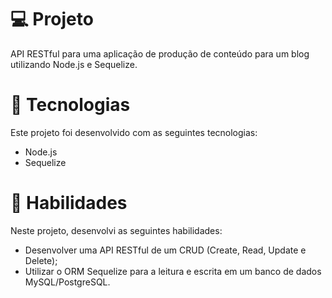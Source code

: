 # 💻 Projeto
API RESTful para uma aplicação de produção de conteúdo para um blog utilizando Node.js e Sequelize.
# 🚀 Tecnologias
Este projeto foi desenvolvido com as seguintes tecnologias:
-	Node.js
-	Sequelize
# 📌 Habilidades
Neste projeto, desenvolvi as seguintes habilidades:
-	Desenvolver uma API RESTful de um CRUD (Create, Read, Update e Delete);
-	Utilizar o ORM Sequelize para a leitura e escrita em um banco de dados MySQL/PostgreSQL.
